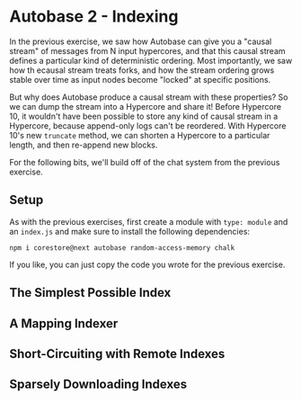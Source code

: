 # Autobase 2 - Indexing

In the previous exercise, we saw how Autobase can give you a "causal stream" of messages from N input hypercores, and that this causal stream defines a particular kind of deterministic ordering. Most importantly, we saw how th ecausal stream treats forks, and how the stream ordering grows stable over time as input nodes become "locked" at specific positions.

But why does Autobase produce a causal stream with these properties? So we can dump the stream into a Hypercore and share it! Before Hypercore 10, it wouldn't have been possible to store any kind of causal stream in a Hypercore, because append-only logs can't be reordered. With Hypercore 10's new `truncate` method, we can shorten a Hypercore to a particular length, and then re-append new blocks. 

For the following bits, we'll build off of the chat system from the previous exercise.

## Setup

As with the previous exercises, first create a module with `type: module` and an `index.js` and make sure to install the following dependencies:
```
npm i corestore@next autobase random-access-memory chalk
```

If you like, you can just copy the code you wrote for the previous exercise.


## The Simplest Possible Index

## A Mapping Indexer

## Short-Circuiting with Remote Indexes

## Sparsely Downloading Indexes

